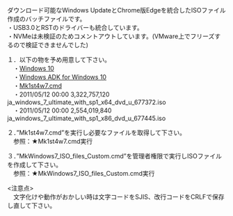 ダウンロード可能なWindows UpdateとChrome版Edgeを統合したISOファイル作成のバッチファイルです。  
・USB3.0とRSTのドライバーも統合しています。  
・NVMeは未検証のためコメントアウトしています。(VMware上でフリーズするので検証できませんでした)  
  
１．以下の物を予め用意して下さい。  
　・[Windows 10](https://www.microsoft.com/ja-jp/software-download/windows10)  
　・[Windows ADK for Windows 10](https://docs.microsoft.com/ja-jp/windows-hardware/get-started/adk-install)  
　・[Mk1st4w7.cmd](https://raw.githubusercontent.com/office-itou/Windows/master/Make%20ISO%20files/source/Mk1st4w7.cmd)  
　・2011/05/12  00:00     3,322,757,120 ja_windows_7_ultimate_with_sp1_x64_dvd_u_677372.iso  
　・2011/05/12  00:00     2,554,019,840 ja_windows_7_ultimate_with_sp1_x86_dvd_u_677445.iso  
  
２．”Mk1st4w7.cmd”を実行し必要なファイルを取得して下さい。  
　参照：★Mk1st4w7.cmd実行  
  
３．”MkWindows7_ISO_files_Custom.cmd”を管理者権限で実行しISOファイルを作成して下さい。  
　参照：★MkWindows7_ISO_files_Custom.cmd実行  
  
<注意点>  
　文字化けや動作がおかしい時は文字コードをSJIS、改行コードをCRLFで保存し直して下さい。  
  
